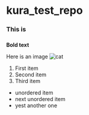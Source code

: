 # kura_test_repo

### This is <h3>
  
**Bold text**
  
Here is an image
 ![cat](https://ichef.bbci.co.uk/news/976/cpsprodpb/12A9B/production/_111434467_gettyimages-1143489763.jpg)
  
1. First item
2. Second item
3. Third item
  
- unordered item
- next unordered item
- yest another one
